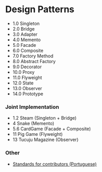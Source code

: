 # Design Patterns
  * 1.0 Singleton
  * 2.0 Bridge
  * 3.0 Adapter
  * 4.0 Memento
  * 5.0 Facade
  * 6.0 Composite
  * 7.0 Factory Method
  * 8.0 Abstract Factory
  * 9.0 Decorator
  * 10.0 Proxy
  * 11.0 Flyweight
  * 12.0 State
  * 13.0 Observer
  * 14.0 Prototype

### Joint Implementation
  * 1.2 Steam (Singleton + Bridge)
  * 4 Snake (Memento)
  * 5.6 CardGame (Facade + Composite)
  * 11 Pig Game (Flyweight)
  * 13 Tucuju Magazine (Observer)

### Other
* [Standards for contributors (Portuguese)](https://github.com/Augusto-Fadanelli/DesignPatterns/blob/main/Standards_for_contributors%20_pt-BR.md)
